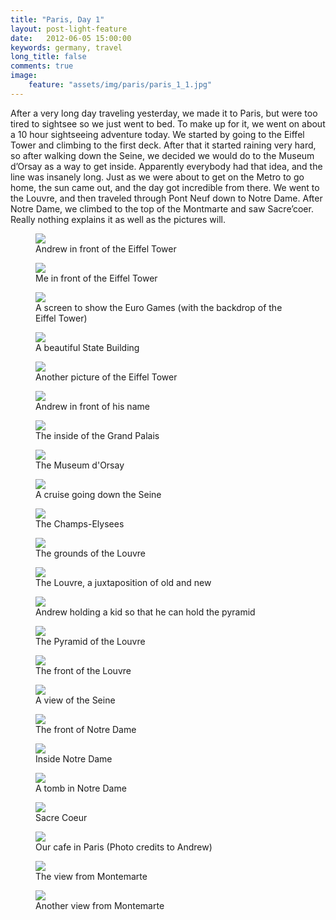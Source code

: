 ```yaml
---
title: "Paris, Day 1"
layout: post-light-feature
date:   2012-06-05 15:00:00
keywords: germany, travel
long_title: false
comments: true
image:
    feature: "assets/img/paris/paris_1_1.jpg"
---
```


After a very long day traveling yesterday, we made it to Paris, but were too tired to sightsee so we just went to bed.  To make up for it, we went on about a 10 hour sightseeing adventure today.  We started by going to the Eiffel Tower and climbing to the first deck.  After that it started raining very hard, so after walking down the Seine, we decided we would do to the Museum d’Orsay as a way to get inside.  Apparently everybody had that idea, and the line was insanely long.  Just as we were about to get on the Metro to go home, the sun came out, and the day got incredible from there.  We went to the Louvre, and then traveled through Pont Neuf down to Notre Dame.  After Notre Dame, we climbed to the top of the Montmarte and saw Sacre’coer.  Really nothing explains it as well as the pictures will.

<figure>
    <img src="{{ site.baseurl }}/assets/img/paris/paris_1_2.jpg">
    <figcaption>Andrew in front of the Eiffel Tower</figcaption>
</figure>

<figure>
    <img src="{{ site.baseurl }}/assets/img/paris/paris_1_3.jpg">
    <figcaption>Me in front of the Eiffel Tower</figcaption>
</figure>

<figure>
    <img src="{{ site.baseurl }}/assets/img/paris/paris_1_4.jpg">
    <figcaption>A screen to show the Euro Games (with the backdrop of the Eiffel Tower)</figcaption>
</figure>

<figure>
    <img src="{{ site.baseurl }}/assets/img/paris/paris_1_5.jpg">
    <figcaption>A beautiful State Building</figcaption>
</figure>

<figure>
    <img src="{{ site.baseurl }}/assets/img/paris/paris_1_6.jpg">
    <figcaption>Another picture of the Eiffel Tower</figcaption>
</figure>

<figure>
    <img src="{{ site.baseurl }}/assets/img/paris/paris_1_7.jpg">
    <figcaption>Andrew in front of his name</figcaption>
</figure>

<figure>
    <img src="{{ site.baseurl }}/assets/img/paris/paris_1_8.jpg">
    <figcaption>The inside of the Grand Palais</figcaption>
</figure>

<figure>
    <img src="{{ site.baseurl }}/assets/img/paris/paris_1_9.jpg">
    <figcaption>The Museum d'Orsay</figcaption>
</figure>

<figure>
    <img src="{{ site.baseurl }}/assets/img/paris/paris_1_10.jpg">
    <figcaption>A cruise going down the Seine</figcaption>
</figure>

<figure>
    <img src="{{ site.baseurl }}/assets/img/paris/paris_1_11.jpg">
    <figcaption>The Champs-Elysees</figcaption>
</figure>

<figure>
    <img src="{{ site.baseurl }}/assets/img/paris/paris_1_12.jpg">
    <figcaption>The grounds of the Louvre</figcaption>
</figure>

<figure>
    <img src="{{ site.baseurl }}/assets/img/paris/paris_1_13.jpg">
    <figcaption>The Louvre, a juxtaposition of old and new</figcaption>
</figure>

<figure>
    <img src="{{ site.baseurl }}/assets/img/paris/paris_1_14.jpg">
    <figcaption>Andrew holding a kid so that he can hold the pyramid</figcaption>
</figure>

<figure>
    <img src="{{ site.baseurl }}/assets/img/paris/paris_1_15.jpg">
    <figcaption>The Pyramid of the Louvre</figcaption>
</figure>

<figure>
    <img src="{{ site.baseurl }}/assets/img/paris/paris_1_16.jpg">
    <figcaption>The front of the Louvre</figcaption>
</figure>

<figure>
    <img src="{{ site.baseurl }}/assets/img/paris/paris_1_17.jpg">
    <figcaption>A view of the Seine</figcaption>
</figure>

<figure>
    <img src="{{ site.baseurl }}/assets/img/paris/paris_1_18.jpg">
    <figcaption>The front of Notre Dame</figcaption>
</figure>

<figure>
    <img src="{{ site.baseurl }}/assets/img/paris/paris_1_19.jpg">
    <figcaption>Inside Notre Dame</figcaption>
</figure>

<figure>
    <img src="{{ site.baseurl }}/assets/img/paris/paris_1_20.jpg">
    <figcaption>A tomb in Notre Dame</figcaption>
</figure>

<figure>
    <img src="{{ site.baseurl }}/assets/img/paris/paris_1_21.jpg">
    <figcaption>Sacre Coeur</figcaption>
</figure>

<figure>
    <img src="{{ site.baseurl }}/assets/img/paris/paris_1_22.jpg">
    <figcaption>Our cafe in Paris (Photo credits to Andrew)</figcaption>
</figure>

<figure>
    <img src="{{ site.baseurl }}/assets/img/paris/paris_1_23.jpg">
    <figcaption>The view from Montemarte</figcaption>
</figure>

<figure>
    <img src="{{ site.baseurl }}/assets/img/paris/paris_1_24.jpg">
    <figcaption>Another view from Montemarte</figcaption>
</figure>
